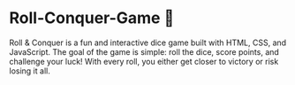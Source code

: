 # Roll-Conquer-Game 🎲
Roll &amp; Conquer is a fun and interactive dice game built with HTML, CSS, and JavaScript. The goal of the game is simple: roll the dice, score points, and challenge your luck! With every roll, you either get closer to victory or risk losing it all.
